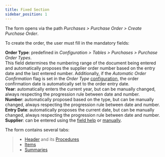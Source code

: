 ```yaml
---
title: Fixed Section
sidebar_position: 1
---
```


The form opens via the path *Purchases > Purchase Order > Create Purchase Order*.  

To create the order, the user must fill in the mandatory fields:

**Order Type**: predefined in *Configuration > Tables > Purchases > Purchase Order Types*.  
This field determines the numbering range of the document being entered and automatically proposes the supplier order number based on the entry date and the last entered number. Additionally, if the *Automatic Order Confirmation* flag is set in the *Order Type* [configuration](/docs/configurations/tables/purchase/purchase-orders-type), the order confirmation date is automatically set to the order entry date.  
**Year**: automatically enters the current year, but can be manually changed, always respecting the progression rule between date and number.  
**Number**: automatically proposed based on the type, but can be manually changed, always respecting the progression rule between date and number.  
**Entry Date**: automatically proposes the current date, but can be manually changed, always respecting the progression rule between date and number.  
**Supplier**: can be entered using the [field help](/docs/guide/common/operations-with-data/manual-entry-or-help-and-data-selection#using-field-help) or [manually](/docs/guide/common/operations-with-data/manual-entry-or-help-and-data-selection#manual-entry).

The form contains several tabs:

> - [Header](/docs/purchase/purchase-orders/insert-purchase-orders/header) and its [Procedures](/docs/purchase/purchase-orders/insert-purchase-orders/header-procedures)
> - [Items](/docs/purchase/purchase-orders/insert-purchase-orders/items)
> - [Summaries](/docs/purchase/purchase-orders/insert-purchase-orders/summaries)

